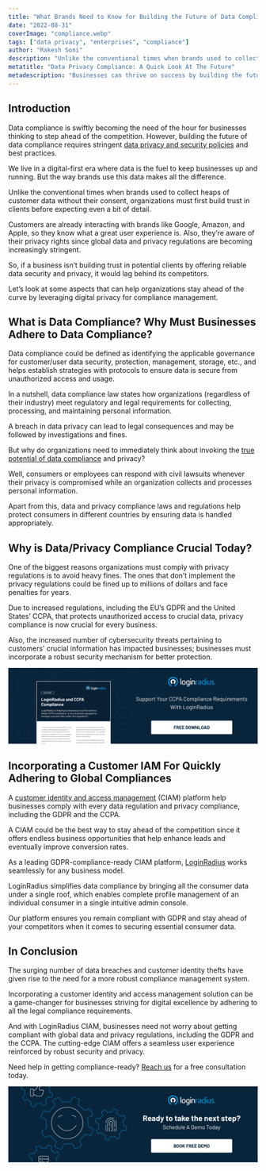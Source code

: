 ```yaml
---
title: "What Brands Need to Know for Building the Future of Data Compliance?"
date: "2022-08-31"
coverImage: "compliance.webp"
tags: ["data privacy", "enterprises", "compliance"]
author: "Rakesh Soni"
description: "Unlike the conventional times when brands used to collect heaps of customer data without their consent, organizations must first build trust in clients before expecting even a bit of detail. Let’s look at some aspects that can help organizations stay ahead of the curve by leveraging digital privacy for compliance management."
metatitle: "Data Privacy Compliance: A Quick Look At The Future"
metadescription: "Businesses can thrive on success by building the future of data compliance. Read on to know more about compliances and their importance."
--- 
```


## Introduction

Data compliance is swiftly becoming the need of the hour for businesses thinking to step ahead of the competition. However, building the future of data compliance requires stringent [data privacy and security policies](https://www.loginradius.com/blog/identity/consumer-data-privacy-security/) and best practices. 

We live in a digital-first era where data is the fuel to keep businesses up and running. But the way brands use this data makes all the difference. 

Unlike the conventional times when brands used to collect heaps of customer data without their consent, organizations must first build trust in clients before expecting even a bit of detail. 

Customers are already interacting with brands like Google, Amazon, and Apple, so they know what a great user experience is. Also, they’re aware of their privacy rights since global data and privacy regulations are becoming increasingly stringent. 

So, if a business isn’t building trust in potential clients by offering reliable data security and privacy, it would lag behind its competitors. 

Let’s look at some aspects that can help organizations stay ahead of the curve by leveraging digital privacy for compliance management. 


## What is Data Compliance? Why Must Businesses Adhere to Data Compliance?

Data compliance could be defined as identifying the applicable governance for customer/user data security, protection, management, storage, etc., and helps establish strategies with protocols to ensure data is secure from unauthorized access and usage. 

In a nutshell, data compliance law states how organizations (regardless of their industry) meet regulatory and legal requirements for collecting, processing, and maintaining personal information.

A breach in data privacy can lead to legal consequences and may be followed by investigations and fines. 

But why do organizations need to immediately think about invoking the [true potential of data compliance](https://www.loginradius.com/compliances/) and privacy? 

Well, consumers or employees can respond with civil lawsuits whenever their privacy is compromised while an organization collects and processes personal information.

Apart from this, data and privacy compliance laws and regulations help protect consumers in different countries by ensuring data is handled appropriately.


## Why is Data/Privacy Compliance Crucial Today?

One of the biggest reasons organizations must comply with privacy regulations is to avoid heavy fines. The ones that don’t implement the privacy regulations could be fined up to millions of dollars and face penalties for years.

Due to increased regulations, including the EU’s GDPR and the United States’ CCPA, that protects unauthorized access to crucial data, privacy compliance is now crucial for every business.  

Also, the increased number of cybersecurity threats pertaining to customers’ crucial information has impacted businesses; businesses must incorporate a robust security mechanism for better protection. 

[![ccpa-ds](ccpa-ds.webp)](https://www.loginradius.com/resource/loginradius-and-ccpa-compliance)

 


## Incorporating a Customer IAM For Quickly Adhering to Global Compliances

A [customer identity and access management](https://www.loginradius.com/blog/identity/customer-identity-and-access-management/) (CIAM) platform help businesses comply with every data regulation and privacy compliance, including the GDPR and the CCPA. 

A CIAM could be the best way to stay ahead of the competition since it offers endless business opportunities that help enhance leads and eventually improve conversion rates. 

As a leading GDPR-compliance-ready CIAM platform, [LoginRadius](https://www.loginradius.com/) works seamlessly for any business model.

LoginRadius simplifies data compliance by bringing all the consumer data under a single roof, which enables complete profile management of an individual consumer in a single intuitive admin console.

Our platform ensures you remain compliant with GDPR and stay ahead of your competitors when it comes to securing essential consumer data.


## In Conclusion

The surging number of data breaches and customer identity thefts have given rise to the need for a more robust compliance management system. 

Incorporating a customer identity and access management solution can be a game-changer for businesses striving for digital excellence by adhering to all the legal compliance requirements. 

And with LoginRadius CIAM, businesses need not worry about getting compliant with global data and privacy regulations, including the GDPR and the CCPA. The cutting-edge CIAM offers a seamless user experience reinforced by robust security and privacy. 

Need help in getting compliance-ready? [Reach us](https://www.loginradius.com/contact-sales/) for a free consultation today. 


[![book-a-demo-loginradius](../../assets/book-a-demo-loginradius.webp)](https://www.loginradius.com/contact-us?utm_source=blog&utm_medium=web&utm_campaign=data-privacy-compliance-future)
